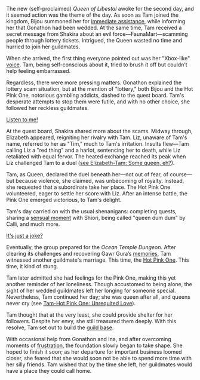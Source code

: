 The new (self-proclaimed) *Queen of Libestal* awoke for the second day, and it seemed action was the theme of the day. As soon as Tam joined the kingdom, Bijou summoned her for [immediate assistance](https://www.youtube.com/live/fIGfh8GmKY8?feature=shared&t=307), while informing her that Gonathon had been wedded. At the same time, Tam received a secret message from Shakira about an evil force—FaunaMart—scamming people through lottery tickets. Intrigued, the Queen wasted no time and hurried to join her guildmates.

When she arrived, the first thing everyone pointed out was her "Xbox-like" [voice](https://www.youtube.com/live/fIGfh8GmKY8?feature=shared&t=561). Tam, being self-conscious about it, tried to brush it off but couldn’t help feeling embarrassed.

Regardless, there were more pressing matters. Gonathon explained the lottery scam situation, but at the mention of "lottery," both Bijou and the Hot Pink One, notorious gambling addicts, dashed to the quest board. Tam's desperate attempts to stop them were futile, and with no other choice, she followed her reckless guildmates.

[Listen to me!](#embed:https://www.youtube.com/live/fIGfh8GmKY8?t=816)

At the quest board, Shakira shared more about the scams. Midway through, Elizabeth appeared, reigniting her rivalry with Tam. Liz, unaware of Tam's name, referred to her as "Tim," much to Tam's irritation. Insults flew—Tam calling Liz a "red thing" and a harlot, sentencing her to death, while Liz retaliated with equal fervor. The heated exchange reached its peak when Liz challenged Tam to a duel ([see Elizabeth-Tam: Some queen, eh?](#edge:liz-kronii)).

Tam, as Queen, declared the duel beneath her—not out of fear, of course—but because violence, she claimed, was unbecoming of royalty. Instead, she requested that a subordinate take her place. The Hot Pink One volunteered, eager to settle her score with Liz. After an intense battle, the Pink One emerged victorious, to Tam's delight.

Tam's day carried on with the usual shenanigans: completing quests, sharing a [sensual moment](https://www.youtube.com/live/fIGfh8GmKY8?feature=shared&t=2332) with Shiori, being called "queen dum dum" by Calli, and much more.

[It's just a joke?](#embed:https://www.youtube.com/live/fIGfh8GmKY8?feature=shared&t=2921)

Eventually, the group prepared for the *Ocean Temple Dungeon*. After clearing its challenges and recovering Gawr Gura’s [memories](https://www.youtube.com/live/fIGfh8GmKY8?feature=shared&t=7458), Tam witnessed another guildmate's marriage. This time, the [Hot Pink One](https://www.youtube.com/live/fIGfh8GmKY8?feature=shared&t=8043). This time, it kind of stung.

Tam later admitted she had feelings for the Pink One, making this yet another reminder of her loneliness. Though accustomed to being alone, the sight of her wedded guildmates left her longing for someone special. Nevertheless, Tam continued her day; she was queen after all, and queens never cry (see [Tam-Hot Pink One: Unrequited Love](#edge:irys-kronii)).

Tam thought that at the very least, she could provide shelter for her followers. Despite her envy, she still treasured them deeply. With this resolve, Tam set out to build the [guild base](https://www.youtube.com/live/fIGfh8GmKY8?feature=shared&t=11310).

With occasional help from Gonathon and Ina, and after overcoming moments of [frustration](https://www.youtube.com/live/fIGfh8GmKY8?feature=shared&t=17819), the foundation slowly began to take shape. She hoped to finish it soon; as her departure for important business loomed closer, she feared that she would soon not be able to spend more time with her silly friends. Tam wished that by the time she left, her guildmates would have a place they could call home.

